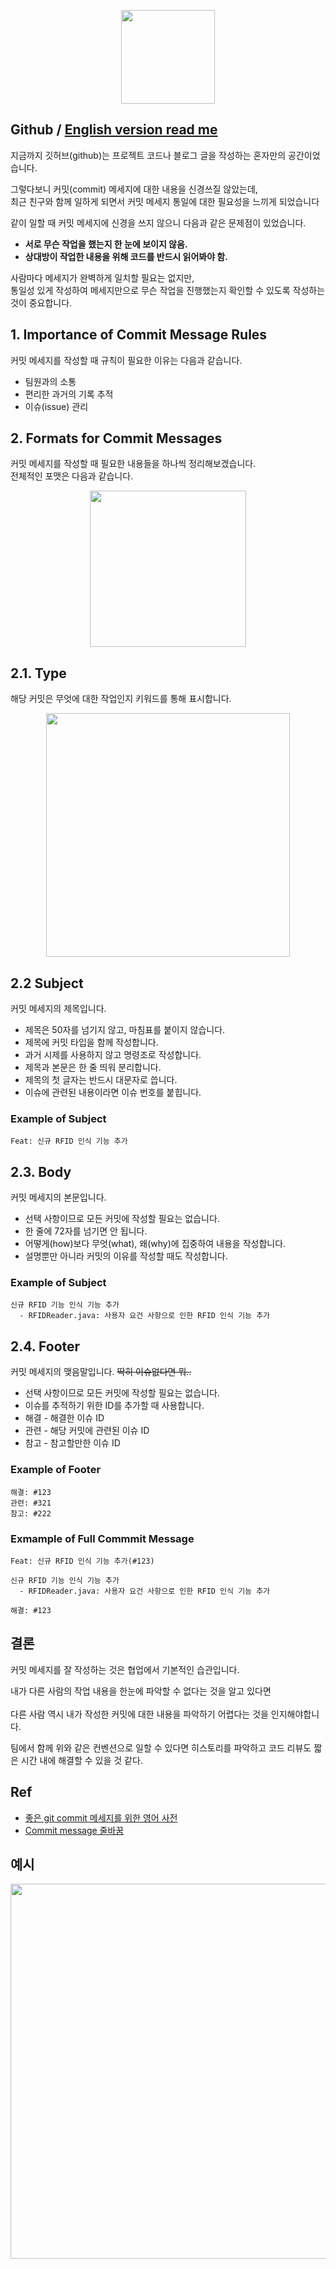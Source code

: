 
<p align="center">
  <img src="https://cdn.inflearn.com/public/files/courses/328008/291d3a74-4c8a-434c-b2e3-73112724da17/328284-1.png" height="150">
</p>


## Github / [English version read me](https://github.com/DoyoungDev/git-commit/blob/main/EnglishVersion.md)

지금까지 깃허브(github)는 프로젝트 코드나 블로그 글을 작성하는 혼자만의 공간이었습니다.

그렇다보니 커밋(commit) 메세지에 대한 내용을 신경쓰질 않았는데, <br>
최근 친구와 함께 일하게 되면서 커밋 메세지 통일에 대한 필요성을 느끼게 되었습니다

같이 일할 때 커밋 메세지에 신경을 쓰지 않으니 다음과 같은 문제점이 있었습니다.

  - **서로 무슨 작업을 했는지 한 눈에 보이지 않음.**
  - **상대방이 작업한 내용을 위해 코드를 반드시 읽어봐야 함.**

사람마다 메세지가 완벽하게 일치할 필요는 없지만, <br>
통일성 있게 작성하여 메세지만으로 무슨 작업을 진행했는지 확인할 수 있도록 작성하는 것이 중요합니다.

## 1. Importance of Commit Message Rules

커밋 메세지를 작성할 때 규칙이 필요한 이유는 다음과 같습니다.

- 팀원과의 소통
- 편리한 과거의 기록 추적
- 이슈(issue) 관리

## 2. Formats for Commit Messages

커밋 메세지를 작성할 때 필요한 내용들을 하나씩 정리해보겠습니다. <br>
전체적인 포맷은 다음과 같습니다.


<p align="center">
  <img src="https://blog.kakaocdn.net/dn/xteMz/btskha3GV9d/jJOTTbW8lzcKExUDpri7EK/img.png" height="250">
</p>


## 2.1. Type

해당 커밋은 무엇에 대한 작업인지 키워드를 통해 표시합니다.

<p align="center">
  <img src="https://blog.kakaocdn.net/dn/cse5PQ/btskhB1fjW4/gwAcrvaJvIdtkyf3MsB3fK/img.png" height="390">
<p>

  
## 2.2 Subject
커밋 메세지의 제목입니다.

- 제목은 50자를 넘기지 않고, 마침표를 붙이지 않습니다.
- 제목에 커밋 타입을 함께 작성합니다.
- 과거 시제를 사용하지 않고 명령조로 작성합니다.
- 제목과 본문은 한 줄 띄워 분리합니다.
- 제목의 첫 글자는 반드시 대문자로 씁니다.
- 이슈에 관련된 내용이라면 이슈 번호를 붙힙니다.

### Example of Subject

```
Feat: 신규 RFID 인식 기능 추가
```

## 2.3. Body
커밋 메세지의 본문입니다. 

- 선택 사항이므로 모든 커밋에 작성할 필요는 없습니다.
- 한 줄에 72자를 넘기면 안 됩니다.
- 어떻게(how)보다 무엇(what), 왜(why)에 집중하여 내용을 작성합니다.
- 설명뿐만 아니라 커밋의 이유를 작성할 때도 작성합니다.

### Example of Subject
```
신규 RFID 기능 인식 기능 추가
  - RFIDReader.java: 사용자 요건 사항으로 인한 RFID 인식 기능 추가
```
## 2.4. Footer
커밋 메세지의 맺음말입니다. <s>딱히 이슈없다면 뭐..</s>

- 선택 사항이므로 모든 커밋에 작성할 필요는 없습니다.
- 이슈를 추적하기 위한 ID를 추가할 때 사용합니다.
- 해결 - 해결한 이슈 ID
- 관련 - 해당 커밋에 관련된 이슈 ID
- 참고 - 참고할만한 이슈 ID

### Example of Footer
```
해결: #123
관련: #321
참고: #222
```

### Exmample of Full Commmit Message

```
Feat: 신규 RFID 인식 기능 추가(#123)

신규 RFID 기능 인식 기능 추가
  - RFIDReader.java: 사용자 요건 사항으로 인한 RFID 인식 기능 추가

해결: #123
```

## 결론 
  
커밋 메세지를 잘 작성하는 것은 협업에서 기본적인 습관입니다.

내가 다른 사람의 작업 내용을 한눈에 파악할 수 없다는 것을 알고 있다면 <br>  
다른 사람 역시 내가 작성한 커밋에 대한 내용을 파악하기 어렵다는 것을 인지해야합니다.

팀에서 함께 위와 같은 컨벤션으로 일할 수 있다면 히스토리를 파악하고 코드 리뷰도 짧은 시간 내에 해결할 수 있을 것 같다.
  
## Ref

- [좋은 git commit 메세지를 위한 영어 사전](https://blog.ull.im/engineering/2019/03/10/logs-on-git.html)
- [Commit message 줄바꿈](https://guuumi.tistory.com/128)
  
  
## 예시 

<p align="center">
  <img src="https://blog.kakaocdn.net/dn/dtCL21/btsklmCgFie/QDPW3LejAG0htEsJ3N628k/img.png" height="600">
</p>
